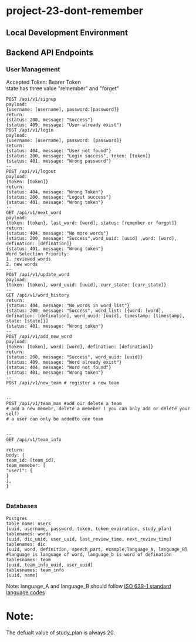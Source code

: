 # project-23-dont-remember

## Local Development Environment


## Backend API Endpoints

### User Management
Accepted Token: Bearer Token <br>
state has three value "remember" and "forget"

```
POST /api/v1/signup
payload:
{username: [username], password:[password]}
return:
{status: 200, message: "Success"}
{status: 409, message: "User already exist"}
POST /api/v1/login 
payload: 
{username: [username], password: [password]}
return:
{status: 404, message: "User not found"}
{status: 200, message: "Login success", token: [token]}
{status: 401, message: "Wrong password"}
--
POST /api/v1/logout
payload: 
{token: [token]}
return:
{status: 404, message: "Wrong Token"}
{status: 200, message: "Logout success"}
{status: 401, message: "Wrong token"}
--
GET /api/v1/next_word 
payload:
{token: [token}, last_word: [word], status: [remember or forgot]}
return: 
{status: 404, message: "No more words"}
{status: 200, message: "Success",word_uuid: [uuid] ,word: [word], defination: [defination]}
{status: 401, message: "Wrong token"}
Word Selection Priority:
1. reviewed words
2. new words
--
POST /api/v1/update_word 
payload:
{token: [token], word_uuid: [uuid], curr_state: [curr_state]}
--
GET /api/v1/word_history 
return:
{status: 404, message: "No words in word list"}
{status: 200, message: "Success", word_list: [{word: [word], defination: [defination], word_uuid: [uuid], timestamp: [timestamp], state: [state]}]
{status: 401, message: "Wrong token"}
--
POST /api/v1/add_new_word
payload:
{token: [token], word: [word], defination: [defination]}
return:
{status: 200, message: "Success", word_uuid: [uuid]}
{status: 409, message: "Word already exist"}
{status: 404, message: "Word not found"}
{status: 401, message: "Wrong token"}
--
POST /api/v1/new_team # register a new team


--
POST /api/v1/team_man #add oir delete a team
# add a new memebr, delete a memeber ( you can only add or delete your self) 
# a user can only be addedto one team


--
GET /api/v1/team_info

return:
body: {
team_id: [team_id],
team_memeber: [
"user1": {
}
],
}


```
### Databases 
```
Postgres
table name: users
[uuid, username, password, token, token_expiration, study_plan]
tablenames: words
[uuid, dic_uuid, user_uuid, last_review_time, next_review_time]
tablenames: dic
[uuid, word, definition, speech_part, example,language_A, language_B] #language is language of word, language_b is word of defination
tablesnames: team
[uuid, team_info_uuid, user_uuid]
tablesnames: team_info
[uuid, name]
```
Note: language_A and language_B should follow [ISO 639-1 standard language codes]("https://www.andiamo.co.uk/resources/iso-language-codes/)


# Note:
The defualt value of study_plan is always 20.

